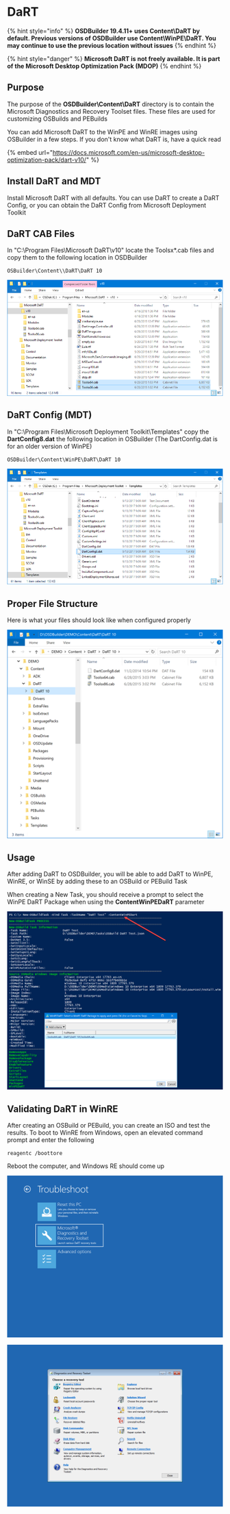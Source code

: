 # DaRT

{% hint style="info" %}
**OSDBuilder 19.4.11+ uses Content\DaRT by default.  Previous versions of OSDBuilder use Content\WinPE\DaRT.  You may continue to use the previous location without issues**
{% endhint %}

{% hint style="danger" %}
**Microsoft DaRT is not freely available.  It is part of the Microsoft Desktop Optimization Pack \(MDOP\)**
{% endhint %}

## Purpose

The purpose of the **OSDBuilder\Content\DaRT** directory is to contain the Microsoft Diagnostics and Recovery Toolset files.  These files are used for customizing OSBuilds and PEBuilds

You can add Microsoft DaRT to the WinPE and WinRE images using OSBuilder in a few steps. If you don't know what DaRT is, have a quick read

{% embed url="https://docs.microsoft.com/en-us/microsoft-desktop-optimization-pack/dart-v10/" %}

## Install DaRT and MDT

Install Microsoft DaRT with all defaults.  You can use DaRT to create a DaRT Config, or you can obtain the DaRT Config from Microsoft Deployment Toolkit

## DaRT CAB Files

In "C:\Program Files\Microsoft DaRT\v10" locate the Toolsx\*.cab files and copy them to the following location in OSDBuilder

```text
OSBuilder\Content\\DaRT\DaRT 10
```

![](../../../../.gitbook/assets/2018-07-10_19-46-28.png)

## DaRT Config \(MDT\)

In "C:\Program Files\Microsoft Deployment Toolkit\Templates" copy the **DartConfig8.dat** the following location in OSBuilder \(The DartConfig.dat is for an older version of WinPE\)

```text
OSDBuilder\Content\WinPE\DaRT\DaRT 10
```

![](../../../../.gitbook/assets/2018-07-10_19-50-02.png)

## Proper File Structure

Here is what your files should look like when configured properly

![](../../../../.gitbook/assets/image%20%2821%29.png)

## Usage

After adding DaRT to OSDBuilder, you will be able to add DaRT to WinPE, WinRE, or WinSE by adding these to an OSBuild or PEBuild Task

When creating a New Task, you should receive a prompt to select the WinPE DaRT Package when using the **ContentWinPEDaRT** parameter

![](../../../../.gitbook/assets/image%20%28111%29.png)

## Validating DaRT in WinRE

After creating an OSBuild or PEBuild, you can create an ISO and test the results. To boot to WinRE from Windows, open an elevated command prompt and enter the following

```text
reagentc /boottore
```

Reboot the computer, and Windows RE should come up

![](../../../../.gitbook/assets/2018-07-10_20-03-12.png)

![](../../../../.gitbook/assets/2018-07-10_20-03-22.png)

